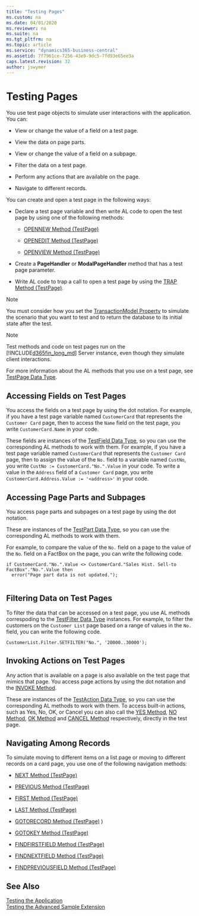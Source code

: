 ```yaml
---
title: "Testing Pages"
ms.custom: na
ms.date: 04/01/2020
ms.reviewer: na
ms.suite: na
ms.tgt_pltfrm: na
ms.topic: article
ms.service: "dynamics365-business-central"
ms.assetid: 7f7961ce-7256-43e9-9dc5-7fd93e65ee3a
caps.latest.revision: 32
author: jswymer
---
```


# Testing Pages
You use test page objects to simulate user interactions with the application. You can:  
  
-   View or change the value of a field on a test page.  
  
-   View the data on page parts.  
  
-   View or change the value of a field on a subpage.  
  
-   Filter the data on a test page.  
  
-   Perform any actions that are available on the page.  
  
-   Navigate to different records.  


You can create and open a test page in the following ways:  
  
- Declare a test page variable and then write AL code to open the test page by using one of the following methods:  
  
  -   [OPENNEW Method \(TestPage\)](methods-auto/testpage/testpage-opennew-method.md)  
  
  -   [OPENEDIT Method \(TestPage\)](methods-auto/testpage/testpage-openedit-method.md)  
  
  -   [OPENVIEW Method \(TestPage\)](methods-auto/testpage/testpage-openview-method.md)  
  
- Create a **PageHandler** or **ModalPageHandler** method that has a test page parameter. 
  
- Write AL code to trap a call to open a test page by using the [TRAP Method \(TestPage\)](methods-auto/testpage/testpage-trap-method.md).  

> [!NOTE]
> You must consider how you set the [TransactionModel Property](properties/devenv-transactionmodel-property.md) to simulate the scenario that you want to test and to return the database to its initial state after the test. 

> [!NOTE]  
> Test methods and code on test pages run on the [!INCLUDE[d365fin_long_md](includes/d365fin_long_md.md)] Server instance, even though they simulate client interactions.  
 
 For more information about the AL methods that you use on a test page, see [TestPage Data Type](methods-auto/testpage/testpage-data-type.md).  

## Accessing Fields on Test Pages  
 You access the fields on a test page by using the dot notation. For example, if you have a test page variable named `CustomerCard` that represents the `Customer Card` page, then to access the `Name` field on the test page, you write `CustomerCard.Name` in your code.  
  
 These fields are instances of the [TestField Data Type](methods-auto/testfield/testfield-data-type.md), so you can use the corresponding AL methods to work with them. For example, if you have a test page variable named `CustomerCard` that represents the `Customer Card` page, then to assign the value of the `No.` field to a variable named `CustNo`, you write `CustNo := CustomerCard."No.".Value` in your code. To write a value in the `Address` field of a `Customer Card` page, you write `CustomerCard.Address.Value := '<address>'` in your code.  
 
  
## Accessing Page Parts and Subpages  
 You access page parts and subpages on a test page by using the dot notation. 
 
These are instances of the [TestPart Data Type](methods-auto/testpart/testpart-data-type.md), so you can use the corresponding AL methods to work with them.

For example, to compare the value of the `No.` field on a page to the value of the `No`. field on a FactBox on the page, you can write the following code.  

```  
if CustomerCard."No.".Value <> CustomerCard."Sales Hist. Sell-to FactBox"."No.".Value then  
  error("Page part data is not updated.");  
  
```  

## Filtering Data on Test Pages  
 To filter the data that can be accessed on a test page, you use AL methods correspoding to the [TestFilter Data Type](methods-auto/testpart/testpart-data-type.md) instances. For example, to filter the customers on the `Customer List` page based on a range of values in the `No.` field, you can write the following code.  
  
```  
CustomerList.Filter.SETFILTER("No.", '20000..30000');  
```  
  
## Invoking Actions on Test Pages  
 Any action that is available on a page is also available on the test page that mimics that page. You access page actions by using the dot notation and the [INVOKE Method](methods-auto/testaction/testaction-invoke-method.md). 

These are instances of the [TestAction Data Type](methods-auto/testaction/testaction-data-type.md), so you can use the corresponding AL methods to work with them. To access built-in actions, such as Yes, No, OK, or Cancel you can also call the [YES Method](methods-auto/testpage/testpage-yes-method.md), [NO Method](methods-auto/testpage/testpage-no-method.md), [OK Method](methods-auto/testpage/testpage-ok-method.md) and [CANCEL Method](methods-auto/testpage/testpage-ok-method.md) respectively, directly in the test page.
  
## Navigating Among Records  
 To simulate moving to different items on a list page or moving to different records on a card page, you use one of the following navigation methods:  
  
-   [NEXT Method \(TestPage\)](methods-auto/testpage/testpage-next-method.md)  
  
-   [PREVIOUS Method \(TestPage\)](methods-auto/testpage/testpage-previous-method.md) 
  
-   [FIRST Method \(TestPage\)](methods-auto/testpage/testpage-first-method.md)   
  
-   [LAST Method \(TestPage\)](methods-auto/testpage/testpage-last-method.md)  
  
-   [GOTORECORD Method \(TestPage\)](methods-auto/testpage/testpage-gotorecord-method.md) )  
  
-   [GOTOKEY Method \(TestPage\)](methods-auto/testpage/testpage-gotokey-method.md)   
  
-   [FINDFIRSTFIELD Method \(TestPage\)](methods-auto/testpage/testpage-findfirstfield-method.md)   
  
-   [FINDNEXTFIELD Method \(TestPage\)](methods-auto/testpage/testpage-findnextfield-method.md)   
  
-   [FINDPREVIOUSFIELD Method \(TestPage\)](methods-auto/testpage/testpage-findpreviousfield-method.md)   
  
## See Also  
[Testing the Application](devenv-testing-pages.md)  
[Testing the Advanced Sample Extension](devenv-extension-advanced-example-test.md)  